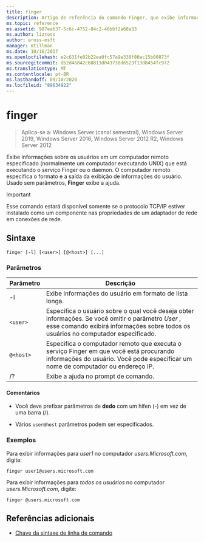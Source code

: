 ```yaml
---
title: finger
description: Artigo de referência do comando Finger, que exibe informações sobre os usuários em um computador remoto especificado executando o serviço Finger ou o daemon.
ms.topic: reference
ms.assetid: 907ea637-5c6c-4752-84c2-46bbf2a68a33
ms.author: lizross
author: eross-msft
manager: mtillman
ms.date: 10/16/2017
ms.openlocfilehash: e2c631fe02b22ea0fc57a9e338f80ac15b00873f
ms.sourcegitcommit: db2d46842c68813d043738d6523f13d8454fc972
ms.translationtype: MT
ms.contentlocale: pt-BR
ms.lasthandoff: 09/10/2020
ms.locfileid: "89634922"
---
```

# <a name="finger"></a>finger

> Aplica-se a: Windows Server (canal semestral), Windows Server 2019, Windows Server 2016, Windows Server 2012 R2, Windows Server 2012

Exibe informações sobre os usuários em um computador remoto especificado (normalmente um computador executando UNIX) que está executando o serviço Finger ou o daemon. O computador remoto especifica o formato e a saída da exibição de informações do usuário. Usado sem parâmetros, **Finger** exibe a ajuda.

> [!IMPORTANT]
> Esse comando estará disponível somente se o protocolo TCP/IP estiver instalado como um componente nas propriedades de um adaptador de rede em conexões de rede.

## <a name="syntax"></a>Sintaxe

```
finger [-l] [<user>] [@<host>] [...]
```

### <a name="parameters"></a>Parâmetros

| Parâmetro | Descrição |
| --------- | ----------- |
| -l | Exibe informações do usuário em formato de lista longa. |
| `<user>` | Especifica o usuário sobre o qual você deseja obter informações. Se você omitir o parâmetro *User* , esse comando exibirá informações sobre todos os usuários no computador especificado. |
| `@<host>` | Especifica o computador remoto que executa o serviço Finger em que você está procurando informações do usuário. Você pode especificar um nome de computador ou endereço IP. |
| /? | Exibe a ajuda no prompt de comando. |

#### <a name="remarks"></a>Comentários

- Você deve prefixar parâmetros de **dedo** com um hífen (-) em vez de uma barra (/).

- Vários `user@host` parâmetros podem ser especificados.

### <a name="examples"></a>Exemplos

Para exibir informações para *user1* no computador *users.Microsoft.com*, digite:

```
finger user1@users.microsoft.com
```

Para exibir informações para *todos os usuários* no computador *users.Microsoft.com*, digite:

```
finger @users.microsoft.com
```

## <a name="additional-references"></a>Referências adicionais

- [Chave da sintaxe de linha de comando](command-line-syntax-key.md)
